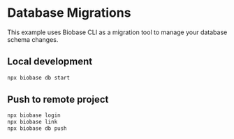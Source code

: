# Database Migrations

This example uses Biobase CLI as a migration tool to manage your database schema changes.

## Local development

```bash
npx biobase db start
```

## Push to remote project

```bash
npx biobase login
npx biobase link
npx biobase db push
```
